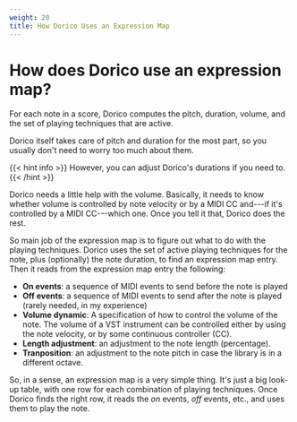 ```yaml
---
weight: 20
title: How Dorico Uses an Expression Map
---
```


# How does Dorico use an expression map?

For each note in a score, Dorico computes the pitch, duration, volume, and
the set of playing techniques that are active.

Dorico itself takes care of pitch and duration for the most part, so you usually don't need to worry too much about
them. 

{{< hint info >}}
However, you can adjust Dorico's durations if you need to.
{{< /hint >}}

Dorico needs a little help with the volume. Basically, it needs to know whether volume is controlled by note
velocity or by a MIDI CC and---if it's controlled by a MIDI CC---which one. Once you tell it that, Dorico does the rest.

So main job of the expression map is to figure out what to do with the playing techniques.
Dorico uses the set of active playing techniques for the note, plus (optionally) the note duration,
to find an expression map entry. Then it reads from the expression map entry the following:

- **On events**: a sequence of MIDI events to send before the note is played
- **Off events**: a sequence of MIDI events to send after the note is played (rarely needed, in my experience)
- **Volume dynamic**: A specification of how to control the volume of the note. The volume of a VST instrument
  can be controlled either by using the note velocity, or by some continuous controller (CC).
- **Length adjustment**: an adjustment to the note length (percentage).
- **Tranposition**: an adjustment to the note pitch in case the library is in a different octave.

So, in a sense, an expression map is a very simple thing. It's just a big look-up table, with one row for each
combination of playing techniques. Once Dorico finds the right row, it reads the _on_ events, _off_ events, etc., and
uses them to play the note. 
